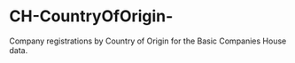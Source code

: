 # CH-CountryOfOrigin-
Company registrations by Country of Origin for the Basic Companies House data.
